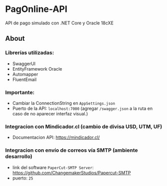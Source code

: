 # PagOnline-API
API de pago simulado con .NET Core y Oracle 18cXE

## About
### Librerías utilizadas:
 - SwaggerUI
 - EntityFramework Oracle
 - Automapper
 - FluentEmail
 
### Importante:
 - Cambiar la ConnectionString en `AppSettings.json`
 - Puerto de la API: `localhost:7000` (agregar `/swagger.json` a la ruta en caso de no aparecer interfaz visual.)

### Integracion con Mindicador.cl (cambio de divisa USD, UTM, UF)
 - Documentacion API: https://mindicador.cl/

### Integracion con envío de correos vía SMTP (ambiente desarrollo)
 - link del software `PaperCut-SMTP Server`: https://github.com/ChangemakerStudios/Papercut-SMTP
 - puerto: `25`
